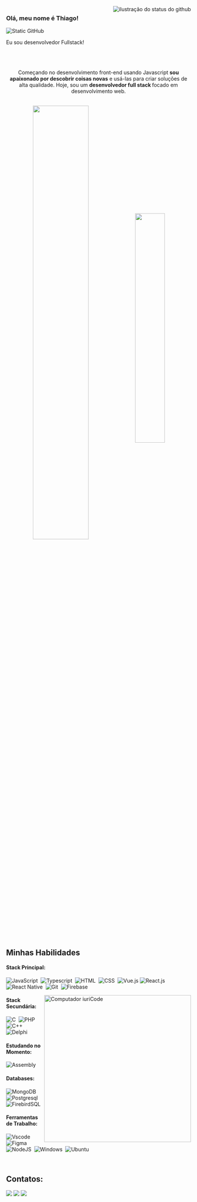 <img align='right' src="https://github-readme-stats.vercel.app/api?username=thiagorazor&show_icons=true&title_color=FE428E&text_color=A9FEF7&icon_color=00b1ac&bg_color=141321&cache_seconds=2300" alt="ilustração do status do github">

### Olá, meu nome é Thiago!

<img src="https://img.shields.io/static/v1?label=Overview&message=ThiagoRazor&color=FE428E&style=for-the-badge&logo=GitHub" alt="Static GitHub">

<p>Eu sou desenvolvedor Fullstack!</p>

<p align="center"><br/> <br/> <br/> Começando no desenvolvimento front-end usando Javascript <strong>sou apaixonado por descobrir coisas novas</strong> e usá-las para criar soluções de alta qualidade. Hoje, sou um <strong>desenvolvedor full stack </strong> focado em desenvolvimento web.</p>&nbsp;

<div  align="center" style="margin-bottom:100px">
<img width=55% align="center"  src="https://github-readme-streak-stats.herokuapp.com?user=thiagorazor&theme=radical&mode=weekly" />
<img width=40% align="center" src="https://github-readme-stats-git-main-rafaelalexandrino.vercel.app/api/top-langs/?username=thiagorazor&show_icons=true&theme=radical&layout=compact" />
 </div>
 
 &nbsp;
 &nbsp;



## Minhas Habilidades

#### Stack Principal:

![JavaScript](https://img.shields.io/badge/JavaScript-F7DF1E?style=for-the-badge&logo=javascript&logoColor=black)&nbsp;
![Typescript](https://img.shields.io/badge/TypeScript-007ACC?style=for-the-badge&logo=typescript&logoColor=white)&nbsp;
![HTML](https://img.shields.io/badge/HTML5-E34F26?style=for-the-badge&logo=html5&logoColor=white)&nbsp;
![CSS](https://img.shields.io/badge/CSS3-1572B6?style=for-the-badge&logo=css3&logoColor=white)&nbsp;
![Vue.js](https://img.shields.io/badge/_-VueJs-3FB27F.svg?style=for-the-badge)
![React.js](https://img.shields.io/badge/React-20232A?style=for-the-badge&logo=react&logoColor=61DAFB)&nbsp;
![React Native](https://img.shields.io/badge/React_Native-20232A?style=for-the-badge&logo=react&logoColor=61DAFB)&nbsp;
![Git](https://img.shields.io/badge/GIT-E44C30?style=for-the-badge&logo=git&logoColor=white)&nbsp;
![Firebase](https://img.shields.io/badge/Firebase-000?style=for-the-badge&logo=firebase&logoColor=ffca28)&nbsp;

<img src="https://raw.githubusercontent.com/MicaelliMedeiros/micaellimedeiros/master/image/computer-illustration.png" min-width="400px" max-width="400px" width="400px" align="right" alt="Computador iuriCode">

#### Stack Secundária:

![C](https://img.shields.io/badge/C-00599C?style=for-the-badge&logo=c&logoColor=white)&nbsp;
![PHP](https://img.shields.io/badge/PHP-777BB4?style=for-the-badge&logo=php&logoColor=white)&nbsp;
![C++](https://img.shields.io/badge/C%2B%2B-00599C?style=for-the-badge&logo=c%2B%2B&logoColor=white)&nbsp;
![Delphi](https://img.shields.io/badge/Delphi-CC342D?style=for-the-badge&logo=delphi&logoColor=white)&nbsp;

#### Estudando no Momento:

![Assembly](https://img.shields.io/badge/_-ASSEMBLY-6E4C13.svg?style=for-the-badge)&nbsp;


#### Databases:

![MongoDB](https://img.shields.io/badge/MongoDB-4EA94B?style=for-the-badge&logo=mongodb&logoColor=white)&nbsp;
![Postgresql](https://img.shields.io/badge/PostgreSQL-316192?style=for-the-badge&logo=postgresql&logoColor=white)&nbsp;
![FirebirdSQL](https://img.shields.io/badge/_-FireBird-F4440A.svg?style=for-the-badge)&nbsp;

#### Ferramentas de Trabalho:

![Vscode](https://img.shields.io/badge/Vscode-007ACC?style=for-the-badge&logo=visual-studio-code&logoColor=white)&nbsp;
![Figma](https://img.shields.io/badge/Figma-FFFFFF?style=for-the-badge&logo=figma&logoColor=figma)&nbsp;
![NodeJS](https://img.shields.io/badge/node.js-6DA55F?style=for-the-badge&logo=node.js&logoColor=white)&nbsp;
![Windows](https://img.shields.io/badge/Windows-000?style=for-the-badge&logo=windows&logoColor=2CA5E0)&nbsp;
![Ubuntu](https://img.shields.io/badge/Ubuntu-E95420?style=for-the-badge&logo=ubuntu&logoColor=white)&nbsp;

&nbsp;
&nbsp;

## Contatos:

<div> 
<a href = "mailto:thiago.silva@ice.ufjf.br"> <img src="https://img.shields.io/badge/-Gmail-%23333?style=for-the-badge&logo=gmail&logoColor=white" target="_blank"></a>
<a href="[https://www.linkedin.com/in/thiago-razor/]" target="_blank"><img src="https://img.shields.io/badge/-LinkedIn-%230077B5?style=for-the-badge&logo=linkedin&logoColor=white"  target="_blank"></a>
<a href="https://thiagooliveiradev.vercel.app/" target="_blank"><img src="https://img.shields.io/badge/Portfolio-FF5722?style=for-the-badge&logo=todoist&logoColor=white" target="_blank"></a> 
</div>&nbsp;&nbsp;

